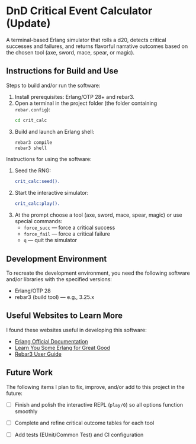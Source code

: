 # DnD Critical Event Calculator (Update)

A terminal-based Erlang simulator that rolls a d20, detects critical successes and failures, and returns flavorful narrative outcomes based on the chosen tool (axe, sword, mace, spear, or magic).

## Instructions for Build and Use

Steps to build and/or run the software:

1. Install prerequisites: Erlang/OTP 28+ and rebar3.
2. Open a terminal in the project folder (the folder containing `rebar.config`):
   ```bash
   cd crit_calc
   ```
3. Build and launch an Erlang shell:
   ```bash
   rebar3 compile
   rebar3 shell
   ```

Instructions for using the software:

1. Seed the RNG:
   ```erlang
   crit_calc:seed().
   ```
2. Start the interactive simulator:
   ```erlang
   crit_calc:play().
   ```
3. At the prompt choose a tool (axe, sword, mace, spear, magic) or use special commands:
   - `force_succ` — force a critical success  
   - `force_fail` — force a critical failure  
   - `q` — quit the simulator

## Development Environment

To recreate the development environment, you need the following software and/or libraries with the specified versions:

* Erlang/OTP 28 
* rebar3 (build tool) — e.g., 3.25.x

## Useful Websites to Learn More

I found these websites useful in developing this software:

* [Erlang Official Documentation](https://www.erlang.org/docs)
* [Learn You Some Erlang for Great Good](https://learnyousomeerlang.com/)
* [Rebar3 User Guide](https://rebar3.org/docs/)

## Future Work

The following items I plan to fix, improve, and/or add to this project in the future:

* [ ] Finish and polish the interactive REPL (`play/0`) so all options function smoothly
* [ ] Complete and refine critical outcome tables for each tool
* [ ] Add tests (EUnit/Common Test) and CI configuration

